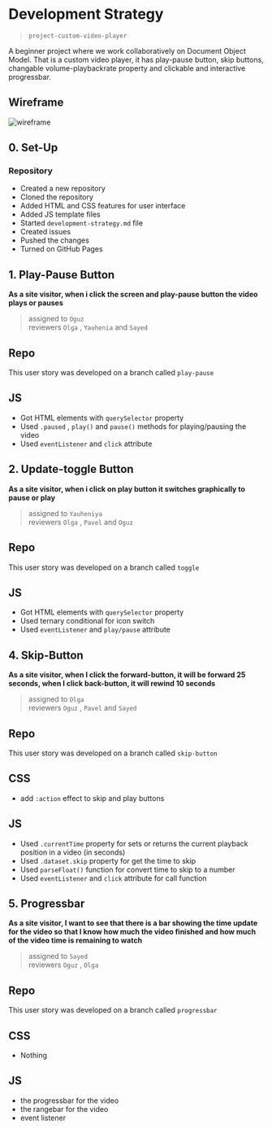 # Development Strategy

> `project-custom-video-player`

A beginner project where we work collaboratively on Document Object Model. That is a custom video player, it has play-pause button, skip buttons, changable volume-playbackrate property and clickable and interactive progressbar.

## Wireframe

![wireframe]()

## 0. Set-Up

### Repository

- Created a new repository
- Cloned the repository
- Added HTML and CSS features for user interface
- Added JS template files
- Started `development-strategy.md` file
- Created issues
- Pushed the changes
- Turned on GitHub Pages

## 1. Play-Pause Button

**As a site visitor, when i click the screen and play-pause button the video plays or pauses**

> assigned to `Oguz`  
> reviewers `Olga` , `Yauhenia` and `Sayed`

## Repo

This user story was developed on a branch called `play-pause`

## JS

- Got HTML elements with `querySelector` property
- Used `.paused` , `play()` and `pause()` methods for playing/pausing the video
- Used `eventListener` and `click` attribute

## 2. Update-toggle Button

**As a site visitor, when i click on play button it switches graphically to pause or play**

> assigned to `Yauheniya`  
> reviewers `Olga` , `Pavel` and `Oguz`

## Repo

This user story was developed on a branch called `toggle`

## JS

- Got HTML elements with `querySelector` property
- Used ternary conditional for icon switch
- Used `eventListener` and `play/pause` attribute

## 4. Skip-Button

**As a site visitor, when I click the forward-button, it will be forward 25 seconds, when I click back-button, it will rewind 10 seconds**

> assigned to `Olga`  
> reviewers `Oguz` , `Pavel` and `Sayed`

## Repo

This user story was developed on a branch called `skip-button`

## CSS

- add `:action` effect to skip and play buttons

## JS

- Used `.currentTime` property for sets or returns the current playback position in a video (in seconds)
- Used `.dataset.skip` property for get the time to skip
- Used `parseFloat()` function for convert time to skip to a number
- Used `eventListener` and `click` attribute for call function

## 5. Progressbar

**As a site visitor, I want to see that there is a bar showing the time update for the video so that I know how much the video finished and how much of the video time is remaining to watch**

> assigned to `Sayed`  
> reviewers `Oguz` , `Olga`

## Repo

This user story was developed on a branch called `progressbar`

## CSS

- Nothing

## JS

- the progressbar for the video
- the rangebar for the video
- event listener


